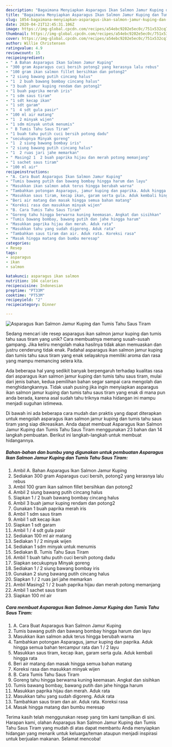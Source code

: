 ```yaml
---
description: "Bagaimana Menyiapkan Asparagus Ikan Salmon Jamur Kuping dan Tumis Tahu Saus Tiram Anti Gagal"
title: "Bagaimana Menyiapkan Asparagus Ikan Salmon Jamur Kuping dan Tumis Tahu Saus Tiram Anti Gagal"
slug: 1054-bagaimana-menyiapkan-asparagus-ikan-salmon-jamur-kuping-dan-tumis-tahu-saus-tiram-anti-gagal
date: 2020-04-21T12:45:31.106Z
image: https://img-global.cpcdn.com/recipes/a54ebc9202e5ec0c/751x532cq70/asparagus-ikan-salmon-jamur-kuping-dan-tumis-tahu-saus-tiram-foto-resep-utama.jpg
thumbnail: https://img-global.cpcdn.com/recipes/a54ebc9202e5ec0c/751x532cq70/asparagus-ikan-salmon-jamur-kuping-dan-tumis-tahu-saus-tiram-foto-resep-utama.jpg
cover: https://img-global.cpcdn.com/recipes/a54ebc9202e5ec0c/751x532cq70/asparagus-ikan-salmon-jamur-kuping-dan-tumis-tahu-saus-tiram-foto-resep-utama.jpg
author: Willie Christensen
ratingvalue: 4.9
reviewcount: 15
recipeingredient:
- " A Bahan Asparagus Ikan Salmon Jamur Kuping"
- "300 gram Asparagus cuci bersih potong2 yang kerasnya lalu rebus"
- "100 gram ikan salmon fillet bersihkan dan potong2"
- "2 siung bawang putih cincang halus"
- "1  2 buah bawang bombay cincang halus"
- "3 buah jamur kuping rendam dan potong2"
- "1 buah paprika merah iris"
- "1 sdm saus tiram"
- "1 sdt kecap ikan"
- "1 sdt garam"
- "1  4 sdt gula pasir"
- "100 ml air matang"
- "1  2 minyak wijen"
- "1 sdm minyak untuk menumis"
- " B Tumis Tahu Saus Tiram"
- "1 buah tahu putih cuci bersih potong dadu"
- "secukupnya Minyak goreng"
- "1  2 siung bawang bombay iris"
- "2 siung bawang putih cincang halus"
- "1  2 ruas jari jahe memarkan"
- " Masing2 1  2 buah paprika hijau dan merah potong memanjang"
- "1 sachet saus tiram"
- "100 ml air"
recipeinstructions:
- "A. Cara Buat Asparagus Ikan Salmon Jamur Kuping"
- "Tumis bawang putih dan bawang bombay hingga harum dan layu"
- "Masukkan ikan salmon aduk terus hingga berubah warna"
- "Tambahkan potongan Asparagus, jamur kuping dan paprika. Aduk hingga semua bahan tercampur rata dan 1 / 2 layu"
- "Masukkan saus tiram, kecap ikan, garam serta gula. Aduk kembali hingga rata"
- "Beri air matang dan masak hingga semua bahan matang"
- "Koreksi rasa dan masukkan minyak wijen"
- "B. Cara Tumis Tahu Saus Tiram"
- "Goreng tahu hingga berwarna kuning keemasan. Angkat dan sisihkan"
- "Tumis bawang bombay, bawang putih dan jahe hingga harum"
- "Masukkan paprika hijau dan merah. Aduk rata"
- "Masukkan tahu yang sudah digoreng. Aduk rata"
- "Tambahkan saus tiram dan air. Aduk rata. Koreksi rasa"
- "Masak hingga matang dan bumbu meresap"
categories:
- Resep
tags:
- asparagus
- ikan
- salmon

katakunci: asparagus ikan salmon 
nutrition: 104 calories
recipecuisine: Indonesian
preptime: "PT33M"
cooktime: "PT53M"
recipeyield: "2"
recipecategory: Dinner

---
```



![Asparagus Ikan Salmon Jamur Kuping dan Tumis Tahu Saus Tiram](https://img-global.cpcdn.com/recipes/a54ebc9202e5ec0c/751x532cq70/asparagus-ikan-salmon-jamur-kuping-dan-tumis-tahu-saus-tiram-foto-resep-utama.jpg)

Sedang mencari ide resep asparagus ikan salmon jamur kuping dan tumis tahu saus tiram yang unik? Cara membuatnya memang susah-susah gampang. Jika keliru mengolah maka hasilnya tidak akan memuaskan dan justru cenderung tidak enak. Padahal asparagus ikan salmon jamur kuping dan tumis tahu saus tiram yang enak selayaknya memiliki aroma dan rasa yang mampu memancing selera kita.



Ada beberapa hal yang sedikit banyak berpengaruh terhadap kualitas rasa dari asparagus ikan salmon jamur kuping dan tumis tahu saus tiram, mulai dari jenis bahan, kedua pemilihan bahan segar sampai cara mengolah dan menghidangkannya. Tidak usah pusing jika ingin menyiapkan asparagus ikan salmon jamur kuping dan tumis tahu saus tiram yang enak di mana pun anda berada, karena asal sudah tahu triknya maka hidangan ini mampu menjadi suguhan istimewa.


Di bawah ini ada beberapa cara mudah dan praktis yang dapat diterapkan untuk mengolah asparagus ikan salmon jamur kuping dan tumis tahu saus tiram yang siap dikreasikan. Anda dapat membuat Asparagus Ikan Salmon Jamur Kuping dan Tumis Tahu Saus Tiram menggunakan 23 bahan dan 14 langkah pembuatan. Berikut ini langkah-langkah untuk membuat hidangannya.

<!--inarticleads1-->

##### Bahan-bahan dan bumbu yang digunakan untuk pembuatan Asparagus Ikan Salmon Jamur Kuping dan Tumis Tahu Saus Tiram:

1. Ambil  A. Bahan Asparagus Ikan Salmon Jamur Kuping
1. Sediakan 300 gram Asparagus cuci bersih, potong2 yang kerasnya lalu rebus
1. Ambil 100 gram ikan salmon fillet bersihkan dan potong2
1. Ambil 2 siung bawang putih cincang halus
1. Siapkan 1 / 2 buah bawang bombay cincang halus
1. Ambil 3 buah jamur kuping rendam dan potong2
1. Gunakan 1 buah paprika merah iris
1. Ambil 1 sdm saus tiram
1. Ambil 1 sdt kecap ikan
1. Siapkan 1 sdt garam
1. Ambil 1 / 4 sdt gula pasir
1. Sediakan 100 ml air matang
1. Sediakan 1 / 2 minyak wijen
1. Sediakan 1 sdm minyak untuk menumis
1. Sediakan  B. Tumis Tahu Saus Tiram
1. Ambil 1 buah tahu putih cuci bersih potong dadu
1. Siapkan secukupnya Minyak goreng
1. Sediakan 1 / 2 siung bawang bombay iris
1. Gunakan 2 siung bawang putih cincang halus
1. Siapkan 1 / 2 ruas jari jahe memarkan
1. Ambil  Masing2 1 / 2 buah paprika hijau dan merah potong memanjang
1. Ambil 1 sachet saus tiram
1. Siapkan 100 ml air




<!--inarticleads2-->

##### Cara membuat Asparagus Ikan Salmon Jamur Kuping dan Tumis Tahu Saus Tiram:

1. A. Cara Buat Asparagus Ikan Salmon Jamur Kuping
1. Tumis bawang putih dan bawang bombay hingga harum dan layu
1. Masukkan ikan salmon aduk terus hingga berubah warna
1. Tambahkan potongan Asparagus, jamur kuping dan paprika. Aduk hingga semua bahan tercampur rata dan 1 / 2 layu
1. Masukkan saus tiram, kecap ikan, garam serta gula. Aduk kembali hingga rata
1. Beri air matang dan masak hingga semua bahan matang
1. Koreksi rasa dan masukkan minyak wijen
1. B. Cara Tumis Tahu Saus Tiram
1. Goreng tahu hingga berwarna kuning keemasan. Angkat dan sisihkan
1. Tumis bawang bombay, bawang putih dan jahe hingga harum
1. Masukkan paprika hijau dan merah. Aduk rata
1. Masukkan tahu yang sudah digoreng. Aduk rata
1. Tambahkan saus tiram dan air. Aduk rata. Koreksi rasa
1. Masak hingga matang dan bumbu meresap




Terima kasih telah menggunakan resep yang tim kami tampilkan di sini. Harapan kami, olahan Asparagus Ikan Salmon Jamur Kuping dan Tumis Tahu Saus Tiram yang mudah di atas dapat membantu Anda menyiapkan hidangan yang menarik untuk keluarga/teman ataupun menjadi inspirasi untuk berjualan makanan. Selamat mencoba!
